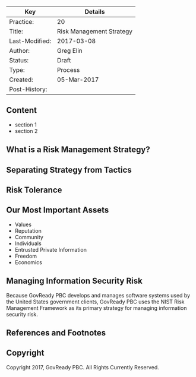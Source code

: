 | Key            | Details                                                                          |
|----------------|----------------------------------------------------------------------------------|
| Practice:      | 20                                                                               |
| Title: 	     | Risk Management Strategy                                                         |
| Last-Modified: | 2017-03-08                                                                       |
| Author: 	     | Greg Elin <gregelin at govready.com>                                             |
| Status: 	     | Draft                                                                            |
| Type: 	     | Process                                                                          |
| Created: 	     | 05-Mar-2017                                                                      |
| Post-History:  |                                                                                  |


## Content

- section 1
- section 2

## What is a Risk Management Strategy?

## Separating Strategy from Tactics

## Risk Tolerance


## Our Most Important Assets

- Values
- Reputation
- Community
- Individuals
- Entrusted Private Information
- Freedom
- Economics

## Managing Information Security Risk

Because GovReady PBC develops and manages software systems used by the United States government clients, GovReady PBC uses the NIST Risk Management Framework as its primary strategy for managing information security risk.


## References and Footnotes

## Copyright

Copyright 2017, GovReady PBC. All Rights Currently Reserved.
